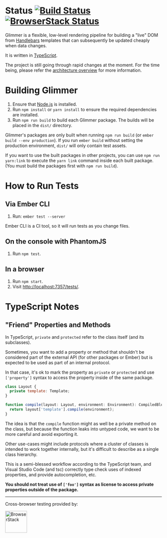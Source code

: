 # Status [![Build Status](https://travis-ci.org/glimmerjs/glimmer-vm.svg?branch=main)](https://travis-ci.org/glimmerjs/glimmer-vm) [![BrowserStack Status](https://www.browserstack.com/automate/badge.svg?badge_key=cG1zSVBpNk5nTWxDcGJ0YkVkQjZsM1YrRzFvQW9GdGlhQm5WMFh1QUZXWT0tLXpXTVRWMXNMRW03MmxUZVpLUy85YkE9PQ==--b6c04579b1314f752eacc8bfff1a03574b8bdc8d%)](https://www.browserstack.com/automate/public-build/cG1zSVBpNk5nTWxDcGJ0YkVkQjZsM1YrRzFvQW9GdGlhQm5WMFh1QUZXWT0tLXpXTVRWMXNMRW03MmxUZVpLUy85YkE9PQ==--b6c04579b1314f752eacc8bfff1a03574b8bdc8d%)


Glimmer is a flexible, low-level rendering pipeline for building a "live" DOM
from [Handlebars][handlebars] templates that can subsequently be updated cheaply
when data changes.

It is written in [TypeScript][typescript].

The project is still going through rapid changes at the moment. For the time
being, please refer the [architecture overview][guides] for more information.

# Building Glimmer

1. Ensure that [Node.js](http://nodejs.org/) is installed.
2. Run `npm install` or `yarn install` to ensure the required dependencies are installed.
3. Run `npm run build` to build each Glimmer package. The builds will be placed in the `dist/` directory.

Glimmer's packages are only built when running `npm run build` (or `ember build --env production`).
If you run `ember build` without setting the production environment, `dist/`
will only contain test assets.

If you want to use the built packages in other projects, you can use `npm run
yarn:link` to execute the `yarn link` command inside each built package. (You
must build the packages first with `npm run build`).

# How to Run Tests

## Via Ember CLI

1. Run: `ember test --server`

Ember CLI is a CI tool, so it will run tests as you change files.

## On the console with PhantomJS

1. Run `npm test`.

## In a browser

1. Run `npm start`.
2. Visit <http://localhost:7357/tests/>.

# TypeScript Notes

## "Friend" Properties and Methods

In TypeScript, `private` and `protected` refer to the class itself
(and its subclasses).

Sometimes, you want to add a property or method that shouldn't be
considered part of the external API (for other packages or Ember)
but is expected to be used as part of an internal protocol.

In that case, it's ok to mark the property as `private` or
`protected` and use `['property']` syntax to access the property
inside of the same package.

```js
class Layout {
  private template: Template;
}

function compile(layout: Layout, environment: Environment): CompiledBlock {
  return layout['template'].compile(environment);
}
```

The idea is that the `compile` function might as well be a private method
on the class, but because the function leaks into untyped code, we want
to be more careful and avoid exporting it.

Other use-cases might include protocols where a cluster of classes is
intended to work together internally, but it's difficult to describe
as a single class hierarchy.

This is a semi-blessed workflow according to the TypeScript team, and
Visual Studio Code (and tsc) correctly type check uses of indexed
properties, and provide autocompletion, etc.

**You should not treat use of `['foo']` syntax as license to access
private properties outside of the package.**

[handlebars]: http://handlebarsjs.com
[typescript]: http://www.typescriptlang.org
[guides]: ./guides/01-introduction.md


---

Cross-browser testing provided by:

<a href="http://browserstack.com"><img height="70" src="https://p3.zdusercontent.com/attachment/1015988/PWfFdN71Aung2evRkIVQuKJpE?token=eyJhbGciOiJkaXIiLCJlbmMiOiJBMTI4Q0JDLUhTMjU2In0..aUrNFb8clSXsFwgw5BUTcg.IJr5piuCen7PmSSBHSrOnqM9K5YZfxX3lvbp-5LCqoKOi4CjjgdA419iqjofs0nLtm26FMURvZ8JRTuKB4iHer6lGu5f8dXHtIkYAHjP5fXDWkl044Yg2mSdrhF6uPy62GdlBYoYxwvgkNrac8nN_In8GY-qOC7bYmlZyJT7tsTZUTYbNMQiXS86YA5LgdCEWzWreMvc3C6cvZtVXIrcVgpkroIhvsTQPm4vQA-Uq6iCbTPA4oX5cpEtMtrlg4jYBnnAE4BTw5UwU_dY83ep5g.7wpc1IKv0rSRGsvqCG_q3g" alt="BrowserStack"></a>
